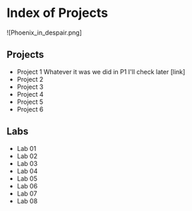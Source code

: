 # Index of Projects 

![Phoenix_in_despair.png]

## Projects
- Project 1
Whatever it was we did in P1 I'll check later
[link]
- Project 2
- Project 3
- Project 4
- Project 5
- Project 6

## Labs
- Lab 01
- Lab 02
- Lab 03
- Lab 04
- Lab 05
- Lab 06
- Lab 07
- Lab 08
